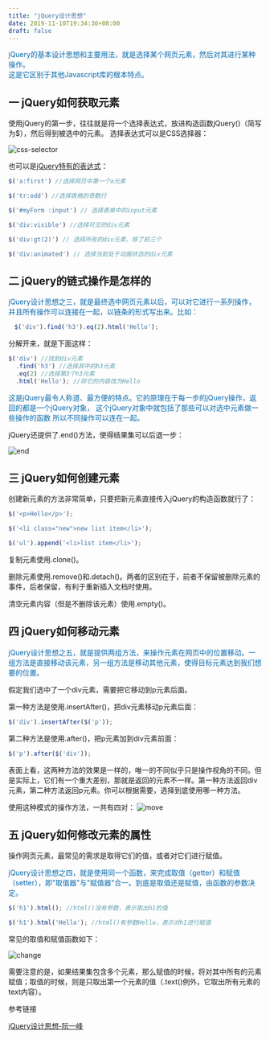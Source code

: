 ```yaml
---
title: "jQuery设计思想"
date: 2019-11-10T19:34:36+08:00
draft: false
---
```


<font color="0769AD">jQuery的基本设计思想和主要用法，就是选择某个网页元素，然后对其进行某种操作。<br>
这是它区别于其他Javascript库的根本特点。</font>
## 一 jQuery如何获取元素

使用jQuery的第一步，往往就是将一个选择表达式，放进构造函数jQuery()（简写为$），然后得到被选中的元素。
选择表达式可以是CSS选择器：

![css-selector](/images/css-selector.png)

也可以是[jQuery特有的表达式]((https://www.jquery123.com/category/selectors/))：

```js
$('a:first') //选择网页中第一个a元素

$('tr:odd') //选择表格的奇数行

$('#myForm :input') // 选择表单中的input元素

$('div:visible') //选择可见的div元素

$('div:gt(2)') // 选择所有的div元素，除了前三个

$('div:animated') // 选择当前处于动画状态的div元素
```

## 二 jQuery的链式操作是怎样的

<font color="0769AD">jQuery设计思想之三，就是最终选中网页元素以后，可以对它进行一系列操作，并且所有操作可以连接在一起，以链条的形式写出来。比如：</font>

```js
　$('div').find('h3').eq(2).html('Hello');
```

分解开来，就是下面这样：

```js
$('div') //找到div元素
  .find('h3') //选择其中的h3元素
  .eq(2) //选择第3个h3元素
  .html('Hello'); //将它的内容改为Hello
```

<font color="0769AD">这是jQuery最令人称道、最方便的特点。它的原理在于每一步的jQuery操作，返回的都是一个jQuery对象，
这个jQuery对象中就包括了那些可以对选中元素做一些操作的函数
所以不同操作可以连在一起。</font>

jQuery还提供了.end()方法，使得结果集可以后退一步：

![end](/images/end.png)

## 三 jQuery如何创建元素

创建新元素的方法非常简单，只要把新元素直接传入jQuery的构造函数就行了：

```js
$('<p>Hello</p>');

$('<li class="new">new list item</li>');

$('ul').append('<li>list item</li>');
```

复制元素使用.clone()。

删除元素使用.remove()和.detach()。两者的区别在于，前者不保留被删除元素的事件，后者保留，有利于重新插入文档时使用。

清空元素内容（但是不删除该元素）使用.empty()。

## 四 jQuery如何移动元素

<font color="0769AD">jQuery设计思想之五，就是提供两组方法，来操作元素在网页中的位置移动。一组方法是直接移动该元素，另一组方法是移动其他元素，使得目标元素达到我们想要的位置。</font>

假定我们选中了一个div元素，需要把它移动到p元素后面。

第一种方法是使用.insertAfter()，把div元素移动p元素后面：

```js
$('div').insertAfter($('p'));
```

第二种方法是使用.after()，把p元素加到div元素前面：

```js
$('p').after($('div'));
```

表面上看，这两种方法的效果是一样的，唯一的不同似乎只是操作视角的不同。但是实际上，它们有一个重大差别，那就是返回的元素不一样。第一种方法返回div元素，第二种方法返回p元素。你可以根据需要，选择到底使用哪一种方法。

使用这种模式的操作方法，一共有四对：
![move](/images/move.png)

## 五 jQuery如何修改元素的属性

操作网页元素，最常见的需求是取得它们的值，或者对它们进行赋值。

<font color="0769AD">jQuery设计思想之四，就是使用同一个函数，来完成取值（getter）和赋值（setter），即"取值器"与"赋值器"合一。到底是取值还是赋值，由函数的参数决定。</font>

```js
$('h1').html(); //html()没有参数，表示取出h1的值

$('h1').html('Hello'); //html()有参数Hello，表示对h1进行赋值
```

常见的取值和赋值函数如下：

![change](/images/change.png)

需要注意的是，如果结果集包含多个元素，那么赋值的时候，将对其中所有的元素赋值；取值的时候，则是只取出第一个元素的值（.text()例外，它取出所有元素的text内容）。


参考链接

[jQuery设计思想-阮一峰](http://www.ruanyifeng.com/blog/2011/07/jquery_fundamentals.html)